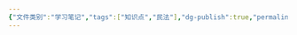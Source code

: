 ```yaml
---
{"文件类别":"学习笔记","tags":["知识点","民法"],"dg-publish":true,"permalink":"/学习笔记studyup/知识点cheese/抵消权/","dgPassFrontmatter":true,"created":"2024-10-26T13:37:23.564+08:00","updated":"2024-10-26T13:37:24.008+08:00"}
---
```


